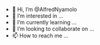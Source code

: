 - 👋 Hi, I’m @AlfredNyamolo
- 👀 I’m interested in ...
- 🌱 I’m currently learning ...
- 💞️ I’m looking to collaborate on ...
- 📫 How to reach me ...

<!---
AlfredNyamolo/AlfredNyamolo is a ✨ special ✨ repository because its `README.md` (this file) appears on your GitHub profile.
You can click the Preview link to take a look at your changes.
--->
